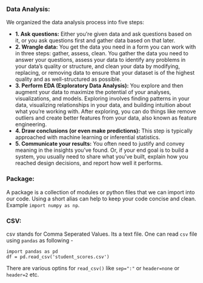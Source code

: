 ### Data Analysis:
We organized the data analysis process into five steps:
* **1. Ask questions:** Either you're given data and ask questions based on it, or you ask questions first and gather data based on that later.
* **2. Wrangle data:** You get the data you need in a form you can work with in three steps: gather, assess, clean. You gather the data you need to answer your questions, assess your data to identify any problems in your data’s quality or structure, and clean your data by modifying, replacing, or removing data to ensure that your dataset is of the highest quality and as well-structured as possible.
* **3. Perform EDA (Exploratory Data Analysis):** You explore and then augment your data to maximize the potential of your analyses, visualizations, and models. Exploring involves finding patterns in your data, visualizing relationships in your data, and building intuition about what you’re working with. After exploring, you can do things like remove outliers and create better features from your data, also known as feature engineering.
* **4. Draw conclusions (or even make predictions):** This step is typically approached with machine learning or inferential statistics.
* **5. Communicate your results:** You often need to justify and convey meaning in the insights you’ve found. Or, if your end goal is to build a system, you usually need to share what you’ve built, explain how you reached design decisions, and report how well it performs.

### Package:
A package is a collection of modules or python files that we can import into our code. Using a short alias can help to keep your code concise and clean. Example `import numpy as np`.

### CSV:
csv stands for Comma Seperated Values. Its a text file. One can read `csv` file using `pandas` as following - 
```
import pandas as pd
df = pd.read_csv('student_scores.csv')
```
There are various optins for `read_csv()` like `sep=":"` or `header=none` or `header=2` etc.
